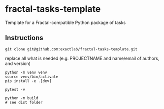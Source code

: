 # fractal-tasks-template

Template for a Fractal-compatible Python package of tasks

## Instructions

```
git clone git@github.com:exactlab/fractal-tasks-template.git
```

replace all what is needed (e.g. PROJECTNAME and name/email of authors, and version)

```
python -m venv venv
source venv/bin/activate
pip install -e .[dev]
```

```
pytest -v
```

```
python -m build
# see dist folder
```
